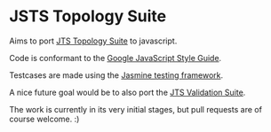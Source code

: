 JSTS Topology Suite
===================

Aims to port [JTS Topology Suite](http://tsusiatsoftware.net/jts/main.html) to javascript.

Code is conformant to the [Google JavaScript Style Guide](http://google-styleguide.googlecode.com/svn/trunk/javascriptguide.xml).

Testcases are made using the [Jasmine testing framework](https://github.com/pivotal/jasmine).

A nice future goal would be to also port the [JTS Validation Suite](http://www.vividsolutions.com/jts/tests/index.html).

The work is currently in its very initial stages, but pull requests are of course welcome. :)

